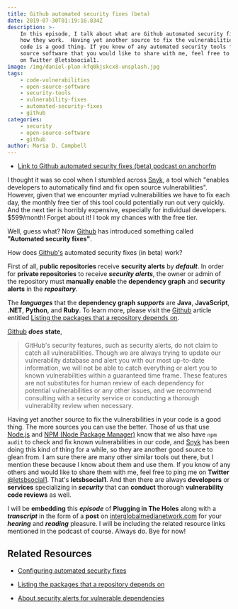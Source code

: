 ```yaml
---
title: Github automated security fixes (beta)
date: 2019-07-30T01:19:16.834Z
description: >-
    In this episode, I talk about what are Github automated security fixes and
    how they work.  Having yet another source to fix the vulnerabilities in your
    code is a good thing. If you know of any automated security tools for open
    source software that you would like to share with me, feel free to ping me
    on Twitter @letsbsocial1.
image: /img/daniel-plan-kfq0kjskcx8-unsplash.jpg
tags:
    - code-vulnerabilities
    - open-source-software
    - security-tools
    - vulnerability-fixes
    - automated-security-fixes
    - github
categories:
    - security
    - open-source-software
    - github
author: Maria D. Campbell
---
```


-   [Link to Github automated security fixes (beta) podcast on anchorfm](https://anchor.fm/maria-campbell/episodes/Github-automated-security-fixes-beta-e4peal)

I thought it was so cool when I stumbled across [Snyk](https://snyk.io/), a tool
which "enables developers to automatically find and fix open source
vulnerabilities". However, given that we encounter myriad vulnerabilities we
have to fix each day, the monthly free tier of this tool could potentially run
out very quickly. And the next tier is horribly expensive, especially for
individual developers. \$599/month! Forget about it! I took my chances with the
free tier.

Well, guess what? Now [Github](https://github.com/) has introduced something
called **"Automated security fixes"**.

How does [Github's](https://github.com/) automated security fixes (in beta)
work?

First of all, **public repositories** receive **security alerts** by
**_default_**. In order for **private repositories** to receive **_security
alerts_**, the owner or admin of the repository must **manually enable** the
**dependency graph** and **security alerts** in the **_repository_**.

The **_languages_** that the **dependency graph** **_supports_** are **Java**,
**JavaScript**, **.NET**, **Python**, and **Ruby**. To learn more, please visit
the [Github](https://github.com/) article entitled
[Listing the packages that a repository depends on](https://help.github.com/en/articles/listing-the-packages-that-a-repository-depends-on).

[Github](https://github.com/) **_does_** **state**,

> GitHub's security features, such as security alerts, do not claim to catch all
> vulnerabilities. Though we are always trying to update our vulnerability
> database and alert you with our most up-to-date information, we will not be
> able to catch everything or alert you to known vulnerabilities within a
> guaranteed time frame. These features are not substitutes for human review of
> each dependency for potential vulnerabilities or any other issues, and we
> recommend consulting with a security service or conducting a thorough
> vulnerability review when necessary.

Having yet another source to fix the vulnerabilities in your code is a good
thing. The more sources you can use the better. Those of us that use
[Node.js](https://nodejs.org/en/) and
[NPM (Node Package Manager)](https://www.npmjs.com/) know that we also have
`npm audit` to check and fix known vulnerabilities in our code, and
[Snyk](https://snyk.io/) has been doing this kind of thing for a while, so they
are another good source to glean from. I am sure there are many other similar
tools out there, but I mention these because I know about them and use them. If
you know of any others and would like to share them with me, feel free to ping
me on **Twitter** [@letsbsocial1](https://twitter.com/letsbsocial1). That's
**letsbsocial1**. And then there are always **developers** or **services**
specializing in **_security_** that can **conduct** thorough **vulnerability
code reviews** as well.

I will be **embedding** this **_episode_** of **Plugging in The Holes** along
with a **_transcript_** in the form of a **post** on
[interglobalmedianetwork.com](https://www.interglobalmedianetwork.com/) for your
**_hearing_** and **_reading_** pleasure. I will be including the related
resource links mentioned in the podcast of course. Always do. Bye for now!

## Related Resources

-   [Configuring automated security fixes](https://help.github.com/en/articles/configuring-automated-security-fixes)

-   [Listing the packages that a repository depends on](https://help.github.com/en/articles/listing-the-packages-that-a-repository-depends-on)

-   [About security alerts for vulnerable dependencies](https://help.github.com/en/articles/about-security-alerts-for-vulnerable-dependencies)
